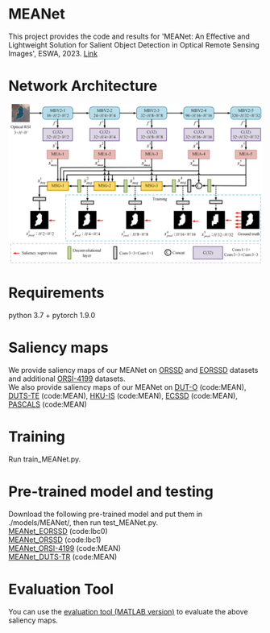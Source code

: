# MEANet
This project provides the code and results for 'MEANet: An Effective and Lightweight Solution for Salient Object Detection in Optical Remote Sensing Images', ESWA, 2023.
[Link](https://doi.org/10.1016/j.eswa.2023.121778)
# Network Architecture
![image text](https://github.com/LiangBoCheng/MEANet/blob/main/model/MEANet.png)
# Requirements
python 3.7 + pytorch 1.9.0
# Saliency maps
We provide saliency maps of our MEANet on [ORSSD](https://pan.baidu.com/s/1E2NzJgVGeoeuhsGV1GSCSQ?pwd=MEAN) and [EORSSD](https://pan.baidu.com/s/1tPQXluovwlSliWhoWEepNw?pwd=MEAN) datasets and additional [ORSI-4199](https://pan.baidu.com/s/1Zbwtl8Fm25POB2McjEsT8Q?pwd=MEAN) datasets.  
We also provide saliency maps of our MEANet on [DUT-O](https://pan.baidu.com/s/1HC0nLaURFVOvUPetNu5_hA?pwd=MEAN) (code:MEAN), [DUTS-TE](https://pan.baidu.com/s/1etx9GEXYGxzFfjhYan_OfA?pwd=MEAN) (code:MEAN), [HKU-IS](https://pan.baidu.com/s/1iC3CWOlcOgJA1sgymwlF8w?pwd=MEAN) (code:MEAN), [ECSSD](https://pan.baidu.com/s/1J-2sWr7VQP3DFU89ZlMmWw?pwd=MEAN) (code:MEAN), [PASCALS](https://pan.baidu.com/s/1aMqhG_KA8ic7vHGegnyKjA?pwd=MEAN) (code:MEAN)
# Training
Run train_MEANet.py.
# Pre-trained model and testing
Download the following pre-trained model and put them in ./models/MEANet/, then run test_MEANet.py.  
[MEANet_EORSSD](https://pan.baidu.com/s/1uowO3bZHL45hZ875xhhTYA) (code:lbc0)  
[MEANet_ORSSD](https://pan.baidu.com/s/1I14LsveMLB-F08XCAsZqEg) (code:lbc1)  
[MEANet_ORSI-4199](https://pan.baidu.com/s/15cOeqJiFv5jeC0IaD4xD9w?pwd=MEAN) (code:MEAN)  
[MEANet_DUTS-TR](https://pan.baidu.com/s/174WPQjH9Dvl82NE-7vXaqQ?pwd=MEAN) (code:MEAN)
# Evaluation Tool
You can use the [evaluation tool (MATLAB version)](https://github.com/MathLee/MatlabEvaluationTools) to evaluate the above saliency maps.
